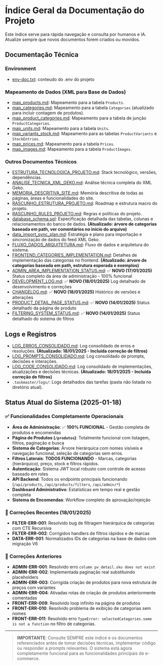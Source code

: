 # Índice Geral da Documentação do Projeto

Este índice serve para rápida navegação e consulta por humanos e IA. Atualize sempre que novos documentos forem criados ou movidos.

## Documentação Técnica

### Environment

- [env-doc.txt](./env-doc.txt): conteudo do .env do projeto

### Mapeamento de Dados (XML para Base de Dados)
- [map_products.md](./data_mapping/map_products.md): Mapeamento para a tabela `Products`.
- [map_categories.md](./data_mapping/map_categories.md): Mapeamento para a tabela `Categories` (atualizado para incluir contagem de produtos).
- [map_product_categories.md](./data_mapping/map_product_categories.md): Mapeamento para a tabela de junção `ProductCategories`.
- [map_units.md](./data_mapping/map_units.md): Mapeamento para a tabela `Units`.
- [map_variants_stock.md](./data_mapping/map_variants_stock.md): Mapeamento para as tabelas `ProductVariants` e `StockEntries`.
- [map_prices.md](./data_mapping/map_prices.md): Mapeamento para a tabela `Prices`.
- [map_images.md](./data_mapping/map_images.md): Mapeamento para a tabela `ProductImages`.

### Outros Documentos Técnicos
- [ESTRUTURA_TECNOLOGICA_PROJETO.md](./ESTRUTURA_TECNOLOGICA_PROJETO.md): Stack tecnológico, versões, dependências.
- [ANALISE_TECNICA_XML_GEKO.md](./ANALISE_TECNICA_XML_GEKO.md): Análise técnica completa do XML Geko.
- [MEMORIA_DESCRITIVA_SITE.md](./MEMORIA_DESCRITIVA_SITE.md): Memória descritiva de todas as páginas, áreas e funcionalidades do site.
- [RASCUNHO_ESTRUTURA_PROJETO.md](./RASCUNHO_ESTRUTURA_PROJETO.md): Roadmap e estrutura macro do projeto.
- [RASCUNHO_RULES_PROJETO.md](./RASCUNHO_RULES_PROJETO.md): Regras e políticas do projeto.
- [database_schema.sql](./database_schema.sql): Especificação detalhada das tabelas, colunas e relacionamentos do banco de dados. **(Atualizado: árvore de categorias baseada em path, ver comentários no início do arquivo)**
- [data_import_sync_plan.md](./data_import_sync_plan.md): Estratégia e plano para importação e sincronização de dados do feed XML Geko.
- [FLUXO_DADOS_ARQUITETURA.md](./FLUXO_DADOS_ARQUITETURA.md): Fluxo de dados e arquitetura do sistema.
- [FRONTEND_CATEGORIES_IMPLEMENTATION.md](./FRONTEND_CATEGORIES_IMPLEMENTATION.md): Detalhes de implementação das categorias no frontend. **(Atualizado: árvore de categorias baseada em path, estrutura esperada e exemplos)**
- [ADMIN_AREA_IMPLEMENTATION_STATUS.md](./ADMIN_AREA_IMPLEMENTATION_STATUS.md): ✅ **NOVO (17/01/2025)** Status completo da área de administração - 100% funcional
- [DEVELOPMENT_LOG.md](./DEVELOPMENT_LOG.md): ✅ **NOVO (18/01/2025)** Log detalhado de desenvolvimento e correções
- [CHANGELOG.md](./CHANGELOG.md): ✅ **NOVO (18/01/2025)** Histórico de versões e alterações
- [PRODUCT_DETAIL_PAGE_STATUS.md](./PRODUCT_DETAIL_PAGE_STATUS.md): ✅ **NOVO (14/01/2025)** Status detalhado da página de produto
- [FILTERING_SYSTEM_STATUS.md](./FILTERING_SYSTEM_STATUS.md): ✅ **NOVO (14/01/2025)** Status detalhado do sistema de filtros

## Logs e Registros
- [LOG_ERROS_CONSOLIDADO.md](../LOG_ERROS_CONSOLIDADO.md): Log consolidado de erros e resoluções. **(Atualizado: 18/01/2025 - Incluída correção de filtros)**
- [LOG_PROMPTS_CONSOLIDADO.md](../LOG_PROMPTS_CONSOLIDADO.md): Log consolidado de prompts, decisões e interações.
- [LOG_CODE_CONSOLIDADO.md](../LOG_CODE_CONSOLIDADO.md): Log consolidado de implementações, atualizações e decisões técnicas. **(Atualizado: 18/01/2025 - Incluída correção de filtros)**
- `.taskmaster/logs/`: Logs detalhados das tarefas (pasta não listada no diretório atual).

## Status Atual do Sistema (2025-01-18)

### ✅ Funcionalidades Completamente Operacionais
- **Área de Administração**: ✅ **100% FUNCIONAL** - Gestão completa de produtos e encomendas
- **Página de Produtos (`/produtos`)**: Totalmente funcional com listagem, filtros, paginação e busca
- **Sistema de Categorias**: Árvore hierárquica com nomes visíveis e navegação funcional, seleção de categorias sem erros.
- **Filtros Laterais**: **TODOS FUNCIONANDO** - Marcas, categorias (hierárquico), preço, stock e filtros rápidos.
- **Autenticação**: Sistema JWT local robusto com controle de acesso baseado em roles
- **API Backend**: Todos os endpoints principais funcionando (`/api/products`, `/api/products/filters`, `/api/admin/*`)
- **Dashboard Administrativo**: Estatísticas em tempo real e gestão completa
- **Sistema de Encomendas**: Workflow completo de aprovação/rejeição

### 🔧 Correções Recentes (18/01/2025)
- **FILTER-ERR-001**: Resolvido bug de filtragem hierárquica de categorias com CTE Recursiva
- **FILTER-ERR-002**: Corrigidos handlers de filtros rápidos e de marcas
- **DATA-ERR-001**: Normalizados IDs de categorias na base de dados com migração V6

### 🔧 Correções Anteriores
- **ADMIN-ERR-001**: Resolvido erro `column pv_detail.sku does not exist`
- **ADMIN-ERR-002**: Implementada paginação real substituindo placeholders
- **ADMIN-ERR-003**: Corrigida criação de produtos para nova estrutura de preços com variantes
- **ADMIN-ERR-004**: Ativadas rotas de criação de produtos anteriormente comentadas
- **FRONT-ERR-009**: Resolvido loop infinito na página de produtos
- **FRONT-ERR-010**: Resolvido problema de exibição de categorias sem nomes
- **FRONT-ERR-011**: Resolvido erro `TypeError: selectedCategories.some is not a function` no filtro de categorias.

---

> **IMPORTANTE**: Consulte SEMPRE este índice e os documentos referenciados antes de tomar decisões técnicas, implementar código ou responder a prompts relevantes. O sistema está agora completamente funcional para as funcionalidades principais de e-commerce.
